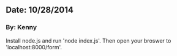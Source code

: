 ## Date: 10/28/2014
### By: Kenny

Install node.js and run 'node index.js'. Then open your broswer to 'localhost:8000/form'.

